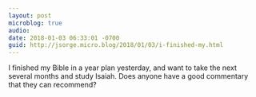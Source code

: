 ```yaml
---
layout: post
microblog: true
audio: 
date: 2018-01-03 06:33:01 -0700
guid: http://jsorge.micro.blog/2018/01/03/i-finished-my.html
---
```

I finished my Bible in a year plan yesterday, and want to take the next several months and study Isaiah. Does anyone have a good commentary that they can recommend?
